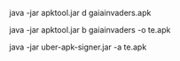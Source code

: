 java -jar apktool.jar d gaiainvaders.apk

java -jar apktool.jar b gaiainvaders -o te.apk

java -jar uber-apk-signer.jar -a te.apk